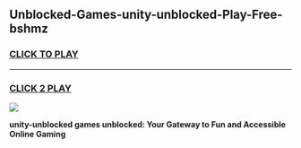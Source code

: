 
## Unblocked-Games-unity-unblocked-Play-Free-bshmz
<h3>
<a href="https://premium76.site?title=unity-unblocked&ref=23A">CLICK TO PLAY</a></h3>
<hr>

<h3>
<a href="https://premium76.site?title=unity-unblocked&ref=23A">CLICK 2 PLAY</a>
  
</h3>

<a href="https://premium76.site?title=unity-unblocked&ref=23A"><img src="https://clearcache.store/games.png"></a>


**unity-unblocked games unblocked: Your Gateway to Fun and Accessible Online Gaming**
